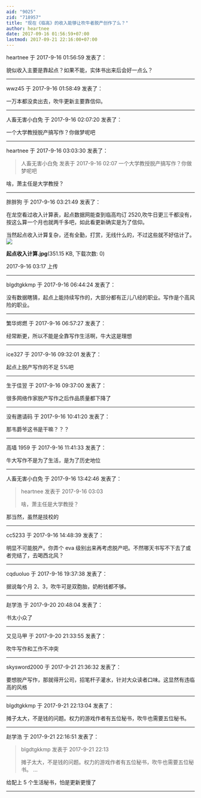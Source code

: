 ```yaml
---
aid: "9025"
zid: "718957"
title: "现在《临高》的收入能够让吹牛者脱产创作了么？"
author: heartnee
date: 2017-09-16 01:56:59+07:00
lastmod: 2017-09-21 22:16:00+07:00
---
```


heartnee 于 2017-9-16 01:56:59 发表了：

貌似收入主要是靠起点？如果不能，实体书出来后会好一点么？

---

wwz45 于 2017-9-16 01:58:49 发表了：

一万本都没卖出去，吹牛更新主要靠信仰。

---

人畜无害小白免 于 2017-9-16 02:07:20 发表了：

一个大学教授脱产搞写作？你做梦呢吧

---

heartnee 于 2017-9-16 03:03:30 发表了：

> 人畜无害小白免 发表于 2017-9-16 02:07 一个大学教授脱产搞写作？你做梦呢吧

啥，萧主任是大学教授？

---

胖胖狗 于 2017-9-16 03:21:49 发表了：

在龙空看过收入计算表，起点数据网能查到临高均订 2520,吹牛日更三千都没有，按这么算一个月也就两千多吧，如此看更新确实是为了信仰。

当然起点收入计算复杂，还有全勤，打赏，无线什么的，不过这些就不好估计了。![](/9025/031757ozpjp8jxzx8cjgdl.jpg)

**起点收入计算.jpg**(351.15 KB, 下载次数: 0)

2017-9-16 03:17 上传

---

blgdtgkkmp 于 2017-9-16 06:44:24 发表了：

没有数据瞎猜，起点上能持续写作的，大部分都有正儿八经的职业。写作是个高风险的职业。

---

繁华烬燃 于 2017-9-16 06:57:27 发表了：

经常断更，所以不能是全靠写作生活啊，牛大这是理想

---

ice327 于 2017-9-16 09:32:01 发表了：

起点上脱产写作的不足 5%吧

---

生于佳翌 于 2017-9-16 09:37:00 发表了：

很多网络作家脱产写作之后作品质量都下降了

---

没有邀请码 于 2017-9-16 10:41:20 发表了：

那韦爵爷这书是干嘛？？？

---

高墙 1959 于 2017-9-16 11:41:33 发表了：

牛大写作不是为了生活，是为了历史地位

---

人畜无害小白免 于 2017-9-16 13:42:46 发表了：

> heartnee 发表于 2017-9-16 03:03
>
> 啥，萧主任是大学教授？

那当然，虽然是技校的

---

cc5233 于 2017-9-16 14:48:39 发表了：

明显不可能脱产。你弄个 eva 级别出来再考虑脱产吧。不然哪天书写不下去了或者完结了，去喝西北风？

---

cqduoluo 于 2017-9-16 19:37:38 发表了：

据说每个月 2、3，吹牛可是双胞胎，奶粉钱都不够。

---

赵学浩 于 2017-9-20 20:48:04 发表了：

书太小众了

---

又见马甲 于 2017-9-20 21:33:55 发表了：

吹牛写作和工作不冲突

---

skysword2000 于 2017-9-21 21:36:32 发表了：

要想脱产写作，那就得开公司，招笔杆子灌水，针对大众读者口味。这显然有违临高的风格

---

blgdtgkkmp 于 2017-9-21 22:13:04 发表了：

摊子太大，不是钱的问题。权力的游戏作者有五位秘书，吹牛也需要五位秘书。

---

赵学浩 于 2017-9-21 22:16:51 发表了：

> blgdtgkkmp 发表于 2017-9-21 22:13
>
> 摊子太大，不是钱的问题。权力的游戏作者有五位秘书，吹牛也需要五位秘书。 ...

给配上 5 个生活秘书，怕是更新更慢了

---
